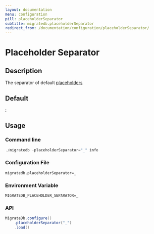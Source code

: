 ```yaml
---
layout: documentation
menu: configuration
pill: placeholderSeparator
subtitle: migratedb.placeholderSeparator
redirect_from: /documentation/configuration/placeholderSeparator/
---
```


# Placeholder Separator

## Description

The separator of default [placeholders](/migratedb/documentation/configuration/placeholder)

## Default

:

## Usage

### Command line

```powershell
./migratedb -placeholderSeparator="_" info
```

### Configuration File

```properties
migratedb.placeholderSeparator=_
```

### Environment Variable

```properties
MIGRATEDB_PLACEHOLDER_SEPARATOR=_
```

### API

```java
MigrateDb.configure()
    .placeholderSeparator("_")
    .load()
```
